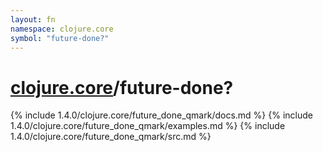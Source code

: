 ```yaml
---
layout: fn
namespace: clojure.core
symbol: "future-done?"
---
```


# [clojure.core](../)/future-done?

{% include 1.4.0/clojure.core/future_done_qmark/docs.md %}
{% include 1.4.0/clojure.core/future_done_qmark/examples.md %}
{% include 1.4.0/clojure.core/future_done_qmark/src.md %}

